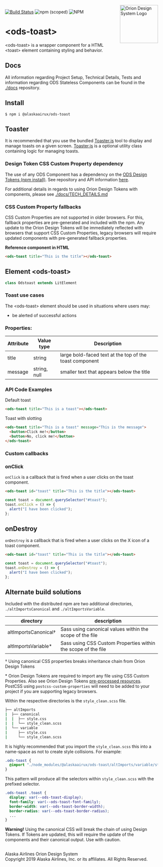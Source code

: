<img src="https://resource.alaskaair.net/-/media/2C1969F8FB244C919205CD48429C13AC" alt="Orion Design System Logo" title="Be the change you want to see" width="125" align="right" />

[![Build Status](https://travis-ci.org/AlaskaAirlines/OrionStatelessComponents__ods-toast.svg?branch=master)](https://travis-ci.org/AlaskaAirlines/OrionStatelessComponents__ods-toast)
![npm (scoped)](https://img.shields.io/npm/v/@alaskaairux/ods-toast.svg?color=orange)
![NPM](https://img.shields.io/npm/l/@alaskaairux/ods-toast.svg?color=blue)

# \<ods-toast>

\<ods-toast> is a wrapper component for a HTML \<toast> element containing styling and behavior.

## Docs

All information regarding Project Setup, Technical Details, Tests and information regarding ODS Stateless Components can be found in the [./docs](https://github.com/AlaskaAirlines/OrionStatelessComponents__docs/tree/master/docs) repository.

## Install

```shell
$ npm i @alaskaairux/ods-toast
```

## Toaster

It is recommended that you use the bundled [Toaster.js](docs/Toaster.md) tool to display and manage toasts on a given screen. [Toaster.js](docs/Toaster.md) is a optional utility class containing logic for managing toasts.

### Design Token CSS Custom Property dependency

The use of any ODS Component has a dependency on the [ODS Design Tokens (npm install)](https://www.npmjs.com/package/@alaskaairux/orion-design-tokens). See repository and API information [here](https://github.com/AlaskaAirlines/OrionDesignTokens).

For additional details in regards to using Orion Design Tokens with components, please see [./docs/TECH_DETAILS.md](https://github.com/AlaskaAirlines/OrionStatelessComponents__docs/blob/master/docs/TECH_DETAILS.md)

### CSS Custom Property fallbacks

CSS Custom Properties are not supported in older browsers. For this, fallback properties are pre-generated and included with the npm. Any update to the Orion Design Tokens will be immediately reflected with browsers that support CSS Custom Properties, legacy browsers will require updated components with pre-generated fallback properties.

**Reference component in HTML**

```html
<ods-toast title="This is the title"></ods-toast>
```

## Element \<ods-toast>

```javascript
class Odstoast extends LitElement
```

### Toast use cases

The \<ods-toast> element should be used in situations where users may:

- be alerted of successful actions

### Properties:

| Attribute | Value type   | Description                                             |
| --------- | ------------ | ------------------------------------------------------- |
| title     | string       | large bold-faced text at the top of the toast component |
| message   | string, null | smaller text that appears below the title               |

### API Code Examples

Default toast

```html
<ods-toast title="This is a toast"></ods-toast>
```

Toast with slotting

```html
<ods-toast title="This is a toast" message="This is the message">
  <button>Click me!</button>
  <button>No, click me!</button>
</ods-toast>
```

### Custom callbacks

### onClick

`onClick` is a callback that is fired when a user clicks on the toast component.

```html
<ods-toast id="toast" title="This is the title"></ods-toast>
```

```javascript
const toast = document.querySelector("#toast");
toast.onClick = () => {
  alert("I have been clicked");
};
```

## onDestroy

`onDestroy` is a callback that is fired when a user clicks on the X icon of a toast component.

```html
<ods-toast id="toast" title="This is the title"></ods-toast>
```

```javascript
const toast = document.querySelector("#toast");
toast.onDestroy = () => {
  alert("I have been clicked");
};
```

## Alternate build solutions

Included with the distributed npm are two additional directories, `./altImportsCanonical` and `./altImportsVariable`.

| directory            | description                                                   |
| -------------------- | ------------------------------------------------------------- |
| altImportsCanonical† | Sass using canonical values within the scope of the file      |
| altImportsVariable\* | Sass using CSS Custom Properties within the scope of the file |

† Using canonical CSS properties breaks inheritance chain from Orion Design Tokens

\* Orion Design Tokens are required to import any file using CSS Custom Properties. Also see Orion Design Tokens [pre-processed resources](https://github.com/AlaskaAirlines/OrionDesignTokens#install-pre-processed-resources). PostCSS using `postcss-custom-properties` will need to be added to your project if you are supporting legacy browsers.

Within the respective directories is the `style_clean.scss` file.

```bash
├── altImports
|  ├── canonical
|  |  ├── style.css
|  |  └── style_clean.scss
|  └── variable
|     ├── style.css
|     └── style_clean.scss
```

It is highly recommended that you import the `style_clean.scss` this into a name-space as not to create style collisions. For example:

```scss
.ods-toast {
  @import "./node_modules/@alaskaairux/ods-toast/altImports/variable/style_clean.scss";
}
```

This pattern will produce all the selectors within `style_clean.scss` with the prefixed selector.

```scss
.ods-toast .toast {
  display: var(--ods-toast-display);
  font-family: var(--ods-toast-font-family);
  border-width: var(--ods-toast-border-width);
  border-radius: var(--ods-toast-border-radius);
  ...
}
```

**Warning!** Using the canonical CSS will break the chain of using Design Tokens. If Tokens are updated, this will require the update of the components and their canonical output. Use with caution.

##

Alaska Airlines Orion Design System<br>
Copyright 2019 Alaska Airlines, Inc. or its affiliates. All Rights Reserved.
